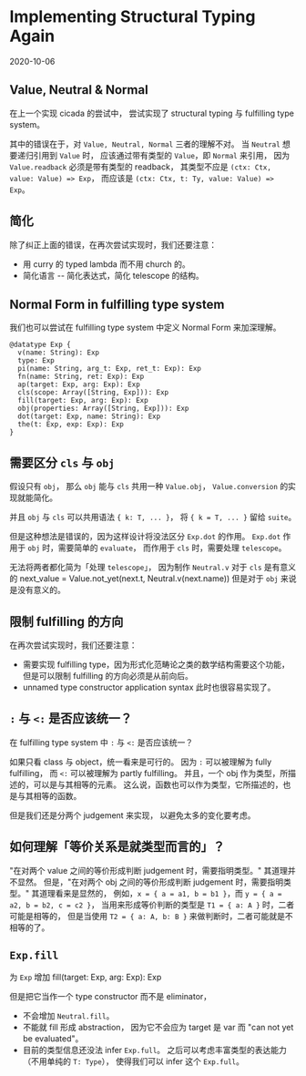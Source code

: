 # Implementing Structural Typing Again

2020-10-06

## Value, Neutral & Normal

在上一个实现 cicada 的尝试中，
尝试实现了 structural typing 与 fulfilling type system。

其中的错误在于，对 `Value, Neutral, Normal` 三者的理解不对。
当 `Neutral` 想要递归引用到 `Value` 时，
应该通过带有类型的 `Value`，即 `Normal` 来引用，
因为 `Value.readback` 必须是带有类型的 readback，
其类型不应是 `(ctx: Ctx, value: Value) => Exp`，
而应该是 `(ctx: Ctx, t: Ty, value: Value) => Exp`。

## 简化

除了纠正上面的错误，在再次尝试实现时，我们还要注意：
- 用 curry 的 typed lambda 而不用 church 的。
- 简化语言 -- 简化表达式，简化 telescope 的结构。

## Normal Form in fulfilling type system

我们也可以尝试在 fulfilling type system 中定义 Normal Form 来加深理解。

``` cicada
@datatype Exp {
  v(name: String): Exp
  type: Exp
  pi(name: String, arg_t: Exp, ret_t: Exp): Exp
  fn(name: String, ret: Exp): Exp
  ap(target: Exp, arg: Exp): Exp
  cls(scope: Array([String, Exp])): Exp
  fill(target: Exp, arg: Exp): Exp
  obj(properties: Array([String, Exp])): Exp
  dot(target: Exp, name: String): Exp
  the(t: Exp, exp: Exp): Exp
}
```

## 需要区分 `cls` 与 `obj`

假设只有 `obj`，
那么 `obj` 能与 `cls` 共用一种 `Value.obj`，
`Value.conversion` 的实现就能简化。

并且 `obj` 与 `cls` 可以共用语法 `{ k: T, ... }`，
将 `{ k = T, ... }` 留给 `suite`。

但是这种想法是错误的，因为这样设计将没法区分 `Exp.dot` 的作用。
`Exp.dot` 作用于 `obj` 时，需要简单的 `evaluate`，
而作用于 `cls` 时，需要处理 `telescope`。

无法将两者都化简为「处理 `telescope`」，
因为制作 `Neutral.v` 对于 `cls` 是有意义的
  next_value = Value.not_yet(next.t, Neutral.v(next.name))
但是对于 `obj` 来说是没有意义的。

## 限制 fulfilling 的方向

在再次尝试实现时，我们还要注意：
- 需要实现 fulfilling type，因为形式化范畴论之类的数学结构需要这个功能，
  但是可以限制 fulfilling 的方向必须是从前向后。
- unnamed type constructor application syntax 此时也很容易实现了。

## `:` 与 `<:` 是否应该统一？

在 fulfilling type system 中 `:` 与 `<:` 是否应该统一？

如果只看 class 与 object，统一看来是可行的。
因为 `:` 可以被理解为 fully fulfilling，
而 `<:` 可以被理解为 partly fulfilling。
并且，一个 obj 作为类型，所描述的，可以是与其相等的元素。
这么说，函数也可以作为类型，它所描述的，也是与其相等的函数。

但是我们还是分两个 judgement 来实现，
以避免太多的变化要考虑。

## 如何理解「等价关系是就类型而言的」？

"在对两个 value 之间的等价形成判断 judgement 时，需要指明类型。" 其道理并不显然。
但是，"在对两个 obj 之间的等价形成判断 judgement 时，需要指明类型。" 其道理看来是显然的，
例如，`x = { a = a1, b = b1 }`，而 `y = { a = a2, b = b2, c = c2 }`，
当用来形成等价判断的类型是 `T1 = { a: A }` 时，二者可能是相等的，
但是当使用 `T2 = { a: A, b: B }` 来做判断时，二者可能就是不相等的了。

## `Exp.fill`

为 `Exp` 增加
  fill(target: Exp, arg: Exp): Exp

但是把它当作一个 type constructor 而不是 eliminator，
- 不会增加 `Neutral.fill`。
- 不能就 fill 形成 abstraction，
  因为它不会应为 target 是 var 而 "can not yet be evaluated"。
- 目前的类型信息还没法 infer `Exp.full`。
  之后可以考虑丰富类型的表达能力（不用单纯的 `T: Type`），
  使得我们可以 infer 这个 `Exp.full`。
